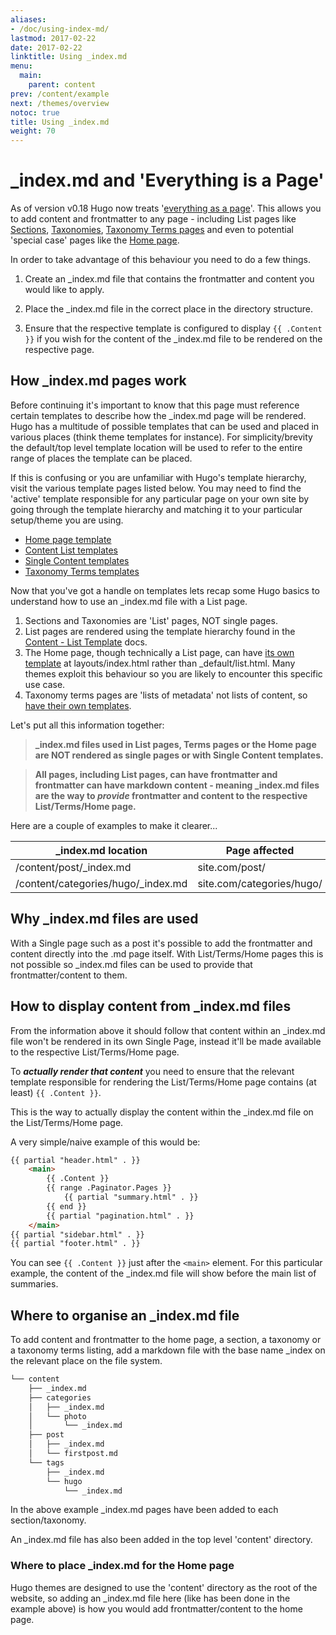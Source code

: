 ```yaml
---
aliases:
- /doc/using-index-md/
lastmod: 2017-02-22
date: 2017-02-22
linktitle: Using _index.md
menu:
  main:
    parent: content
prev: /content/example
next: /themes/overview
notoc: true
title: Using _index.md
weight: 70
---
```

# \_index.md and 'Everything is a Page'

As of version v0.18 Hugo now treats '[everything as a page](http://bepsays.com/en/2016/12/19/hugo-018/)'. This allows you to add content and frontmatter to any page - including List pages like [Sections](/content/sections/), [Taxonomies](/taxonomies/overview/), [Taxonomy Terms pages](/templates/terms/) and even to potential 'special case' pages like the [Home page](/templates/homepage/).

In order to take advantage of this behaviour you need to do a few things. 

1. Create an \_index.md file that contains the frontmatter and content you would like to apply.

2. Place the \_index.md file in the correct place in the directory structure. 

3. Ensure that the respective template is configured to display `{{ .Content }}` if you wish for the content of the \_index.md file to be rendered on the respective page. 

## How \_index.md pages work

Before continuing it's important to know that this page must reference certain templates to describe how the \_index.md page will be rendered. Hugo has a multitude of possible templates that can be used and placed in various places (think theme templates for instance). For simplicity/brevity the default/top level template location will be used to refer to the entire range of places the template can be placed. 

If this is confusing or you are unfamiliar with Hugo's template hierarchy, visit the various template pages listed below. You may need to find the 'active' template responsible for any particular page on your own site by going through the template hierarchy and matching it to your particular setup/theme you are using. 

- [Home page template](/templates/homepage/)
- [Content List templates](/templates/list/)
- [Single Content templates](/templates/content/)
- [Taxonomy Terms templates](/templates/terms/)

Now that you've got a handle on templates lets recap some Hugo basics to understand how to use an \_index.md file with a List page.

1. Sections and Taxonomies are 'List' pages, NOT single pages.
2. List pages are rendered using the template hierarchy found in the [Content - List Template](/templates/list/) docs.
3. The Home page, though technically a List page, can have [its own template](/templates/homepage/) at layouts/index.html rather than \_default/list.html. Many themes exploit this behaviour so you are likely to encounter this specific use case. 
4. Taxonomy terms pages are 'lists of metadata' not lists of content, so [have their own templates](/templates/terms/). 

Let's put all this information together:

> **\_index.md files used in List pages, Terms pages or the Home page are NOT rendered as single pages or with Single Content templates.**

> **All pages, including List pages, can have frontmatter and frontmatter can have markdown content - meaning \_index.md files are the way to _provide_ frontmatter and content to the respective List/Terms/Home page.**

Here are a couple of examples to make it clearer...

| \_index.md location                 | Page affected             | Rendered by                   |
| -------------------                 | ------------              | -----------                   |
| /content/post/\_index.md            | site.com/post/            | /layouts/section/post.html    |
| /content/categories/hugo/\_index.md | site.com/categories/hugo/ | /layouts/taxonomy/hugo.html   |

## Why \_index.md files are used

With a Single page such as a post it's possible to add the frontmatter and content directly into the .md page itself. With List/Terms/Home pages this is not possible so \_index.md files can be used to provide that frontmatter/content to them. 

## How to display content from \_index.md files

From the information above it should follow that content within an \_index.md file won't be rendered in its own Single Page, instead it'll be made available to the respective List/Terms/Home page. 

To **_actually render that content_** you need to ensure that the relevant template responsible for rendering the List/Terms/Home page contains (at least) `{{ .Content }}`. 

This is the way to actually display the content within the \_index.md file on the List/Terms/Home page. 

A very simple/naive example of this would be:

```html
{{ partial "header.html" . }}
	<main>
        {{ .Content }}
        {{ range .Paginator.Pages }}
			{{ partial "summary.html" . }}
		{{ end }}
		{{ partial "pagination.html" . }}
	</main>
{{ partial "sidebar.html" . }}
{{ partial "footer.html" . }}
```

You can see `{{ .Content }}` just after the `<main>` element. For this particular example, the content of the \_index.md file will show before the main list of summaries.

## Where to organise an \_index.md file

To add content and frontmatter to the home page, a section, a taxonomy or a taxonomy terms listing, add a markdown file with the base name \_index on the relevant place on the file system.

```bash
└── content
    ├── _index.md
    ├── categories
    │   ├── _index.md
    │   └── photo
    │       └── _index.md
    ├── post
    │   ├── _index.md
    │   └── firstpost.md
    └── tags
        ├── _index.md
        └── hugo
            └── _index.md
```

In the above example \_index.md pages have been added to each section/taxonomy. 

An \_index.md file has also been added in the top level 'content' directory. 

### Where to place \_index.md for the Home page

Hugo themes are designed to use the 'content' directory as the root of the website, so adding an \_index.md file here (like has been done in the example above) is how you would add frontmatter/content to the home page. 




